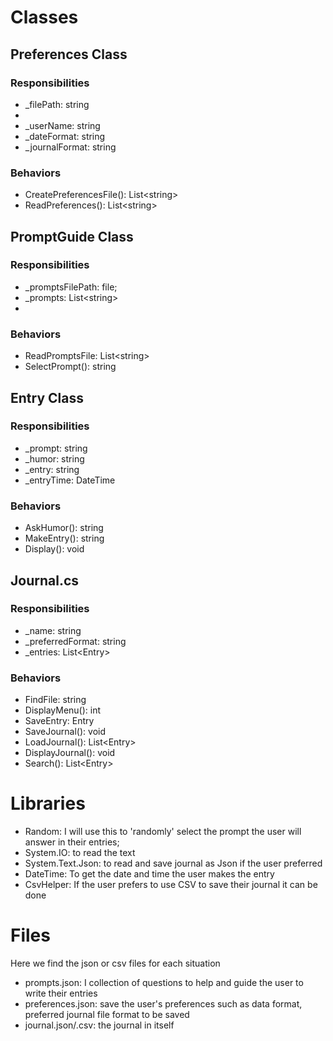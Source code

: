 # Classes

## Preferences Class

### Responsibilities
<ul>
    <li> _filePath: string <li>
    <li> _userName: string </li>
    <li> _dateFormat: string </li>
    <li> _journalFormat: string</li>
</ul>

### Behaviors
<ul>
    <li> CreatePreferencesFile(): List&lt;string&gt;</li>
    <li> ReadPreferences(): List&lt;string&gt; </li>
</ul>

## PromptGuide Class

### Responsibilities
<ul>
    <li> _promptsFilePath: file; </li>
    <li> _prompts: List&lt;string&gt;<li>
</ul>

### Behaviors
<ul>
    <li> ReadPromptsFile: List&lt;string&gt;</li>
    <li> SelectPrompt(): string </li>
</ul>

## Entry Class

### Responsibilities
<ul>
    <li> _prompt: string </li>
    <li> _humor: string</li>
    <li> _entry: string</li>
    <li> _entryTime: DateTime </li>
</ul>

### Behaviors
<ul>
    <li> AskHumor(): string </li>
    <li> MakeEntry(): string </li>
    <li> Display(): void </li>
</ul>

## Journal.cs

### Responsibilities
<ul>
    <li> _name: string</li>
    <li> _preferredFormat: string </li>
    <li> _entries: List&lt;Entry&gt;</li>
</ul>

### Behaviors
<ul>
    <li> FindFile: string</li>
    <li> DisplayMenu(): int</li>
    <li> SaveEntry: Entry</li>
    <li> SaveJournal(): void</li>
    <li> LoadJournal(): List&lt;Entry&gt;</li>
    <li> DisplayJournal(): void</li>
    <li> Search(): List&lt;Entry&gt;</li>
</ul>

# Libraries

<ul>
    <li> Random: I will use this to 'randomly' select the prompt the user will answer in their entries;</li>
    <li> System.IO: to read the text</li>
    <li> System.Text.Json: to read and save journal as Json if the user preferred</li>
    <li> DateTime: To get the date and time the user makes the entry</li>
    <li> CsvHelper: If the user prefers to use CSV to save their journal it can be done</li>
</ul>

# Files

Here we find the json or csv files for each situation 
<ul>
    <li> prompts.json: I collection of questions to help and guide the user to write their entries</li>
    <li> preferences.json: save the user's preferences such as data format, preferred journal file format to be saved</li>
    <li> journal.json/.csv: the journal in itself</li>
</ul>
